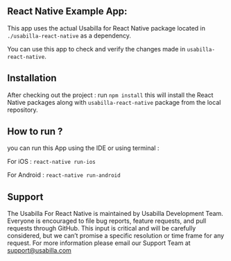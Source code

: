 ## React Native Example App:
This app uses the actual Usabilla for React Native package located in `./usabilla-react-native` as a dependency.

You can use this app to check and verify the changes made in `usabilla-react-native`.

## Installation
After checking out the project :
run `npm install` this will install the React Native packages along with `usabilla-react-native` package from the local repository.

## How to run ?
you can run this App using the IDE or using terminal :

For iOS : `react-native run-ios`

For Android : `react-native run-android`

## Support

The Usabilla For React Native is maintained by Usabilla Development Team. Everyone is encouraged to file bug reports, feature requests, and pull requests through GitHub. This input is critical and will be carefully considered, but we can’t promise a specific resolution or time frame for any request. For more information please email our Support Team at support@usabilla.com